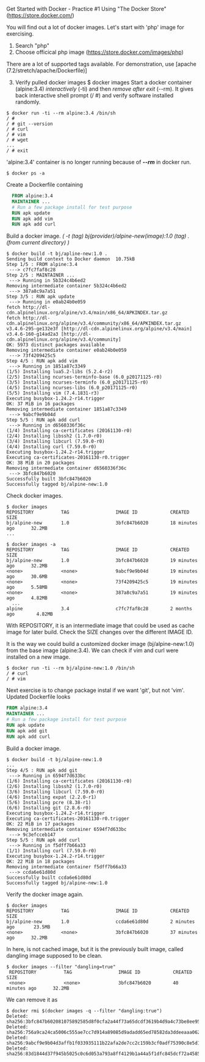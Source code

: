 Get Started with Docker - Practice #1
Using "The Docker Store" (https://store.docker.com/)

You will find out a lot of docker images. Let's start with 'php' image for exercising.
1. Search "php"
2. Choose officical php image (https://store.docker.com/images/php)

There are a lot of supported tags available. For demonstration, use [apache (7.2/stretch/apache/Dockerfile)]

3. Verify pulled docker images 
  $ docker images
  Start a docker container (alpine:3.4) *interactively* (-ti) and then *remove after exit* (--rm). It gives back interactive shell prompt (/ #) and verify software installed randomly.
  ```
  $ docker run -ti --rm alpine:3.4 /bin/sh
  / # 
  / # git --version
  / # curl
  / # vim
  / # wget
  ...
  / # exit
  ```
  
  'alpine:3.4' container is no longer running because of __*--rm*__ in docker run.
  ```
  $ docker ps -a
  ```
  Create a Dockerfile containing
  
```Dockerfile
  FROM alpine:3.4
  MAINTAINER ...
  # Run a few package install for test purpose
  RUN apk update
  RUN apk add vim
  RUN apk add curl
```

  Build a docker image.   *( -t (tag) bj(provider)/alpine-new(image):1.0 (tag) . (from current directory) )*
  ```
  $ docker build -t bj/apline-new:1.0 .
  Sending build context to Docker daemon  10.75kB
  Step 1/5 : FROM alpine:3.4
   ---> c7fc7faf8c28
  Step 2/5 : MAINTAINER ...
   ---> Running in 5b324c4b6ed2
  Removing intermediate container 5b324c4b6ed2
   ---> 387a8c9a7a51
  Step 3/5 : RUN apk update
   ---> Running in e0ab24b0e059
  fetch http://dl-cdn.alpinelinux.org/alpine/v3.4/main/x86_64/APKINDEX.tar.gz
  fetch http://dl-cdn.alpinelinux.org/alpine/v3.4/community/x86_64/APKINDEX.tar.gz
  v3.4.6-295-ge132e3f [http://dl-cdn.alpinelinux.org/alpine/v3.4/main]
  v3.4.6-160-g14ad2a3 [http://dl-cdn.alpinelinux.org/alpine/v3.4/community]
  OK: 5973 distinct packages available
  Removing intermediate container e0ab24b0e059
   ---> 73f4209425c5
  Step 4/5 : RUN apk add vim
   ---> Running in 1851a87c3349
  (1/5) Installing lua5.2-libs (5.2.4-r2)
  (2/5) Installing ncurses-terminfo-base (6.0_p20171125-r0)
  (3/5) Installing ncurses-terminfo (6.0_p20171125-r0)
  (4/5) Installing ncurses-libs (6.0_p20171125-r0)
  (5/5) Installing vim (7.4.1831-r3)
  Executing busybox-1.24.2-r14.trigger
  OK: 37 MiB in 16 packages
  Removing intermediate container 1851a87c3349
   ---> 9abcf9e9b04d
  Step 5/5 : RUN apk add curl
   ---> Running in d6560336f36c
  (1/4) Installing ca-certificates (20161130-r0)
  (2/4) Installing libssh2 (1.7.0-r0)
  (3/4) Installing libcurl (7.59.0-r0)
  (4/4) Installing curl (7.59.0-r0)
  Executing busybox-1.24.2-r14.trigger
  Executing ca-certificates-20161130-r0.trigger
  OK: 38 MiB in 20 packages
  Removing intermediate container d6560336f36c
   ---> 3bfc847b6020
  Successfully built 3bfc847b6020
  Successfully tagged bj/alpine-new:1.0
  ```
  Check docker images.
  ```
  $ docker images
  REPOSITORY          TAG                 IMAGE ID            CREATED             SIZE
  bj/alpine-new       1.0                 3bfc847b6020        18 minutes ago      32.2MB
  ...
  
  $ docker images -a
  REPOSITORY          TAG                 IMAGE ID            CREATED             SIZE
  bj/alpine-new       1.0                 3bfc847b6020        19 minutes ago      32.2MB
  <none>              <none>              9abcf9e9b04d        19 minutes ago      30.6MB
  <none>              <none>              73f4209425c5        19 minutes ago      5.58MB
  <none>              <none>              387a8c9a7a51        19 minutes ago      4.82MB
    ...
  alpine              3.4                 c7fc7faf8c28        2 months ago        4.82MB
  ```
  
  With <none> REPOSITORY, it is an intermediate image that could be used as cache image for later build. 
  Check the SIZE changes over the different IMAGE ID.

  It is the way we could build a customized docker image (bj/alpine-new:1.0) from the base image (alpine:3.4).
  We can check if vim and curl were installed on a new image.
  
  ```
  $ docker run -ti --rm bj/alpine-new:1.0 /bin/sh
  / # curl
  / # vim
  ```
  
  Next exercise is to change package instal if we want 'git', but not 'vim'. Updated Dockerfile looks
  
  ```Dockerfile Updated: replaced vim with git
  FROM alpine:3.4
  MAINTAINER ...
  # Run a few package install for test purpose
  RUN apk update
  RUN apk add git
  RUN apk add curl
```
  
  Build a docker image. 
  
  ```
  $ docker build -t bj/alpine-new:1.0 
  ...
  Step 4/5 : RUN apk add git
   ---> Running in 6594f7d633bc
  (1/6) Installing ca-certificates (20161130-r0)
  (2/6) Installing libssh2 (1.7.0-r0)
  (3/6) Installing libcurl (7.59.0-r0)
  (4/6) Installing expat (2.2.0-r1)
  (5/6) Installing pcre (8.38-r1)
  (6/6) Installing git (2.8.6-r0)
  Executing busybox-1.24.2-r14.trigger
  Executing ca-certificates-20161130-r0.trigger
  OK: 22 MiB in 17 packages
  Removing intermediate container 6594f7d633bc
   ---> 9c3efcceb147
  Step 5/5 : RUN apk add curl
   ---> Running in f5dff7b66a33
  (1/1) Installing curl (7.59.0-r0)
  Executing busybox-1.24.2-r14.trigger
  OK: 22 MiB in 18 packages
  Removing intermediate container f5dff7b66a33
   ---> ccda6e61d80d
  Successfully built ccda6e61d80d
  Successfully tagged bj/alpine-new:1.0
  ```
  
  Verify the docker image again.
  ```
  $ docker images
  REPOSITORY          TAG                 IMAGE ID            CREATED             SIZE
  bj/alpine-new       1.0                 ccda6e61d80d        2 minutes ago       23.5MB
  <none>              <none>              3bfc847b6020        37 minutes ago      32.2MB
  ```
  
  In here, <none> is not cached image, but it is the previously built image, called dangling image supposed to be clean.
  
 ```
 $ docker images --filter "dangling=true"
  REPOSITORY          TAG                 IMAGE ID            CREATED             SIZE
  <none>              <none>              3bfc847b6020        40 minutes ago      32.2MB
 ```
    
  We can remove it as
  ```
  $ docker rmi $(docker images -q --filter "dangling:true")
  Deleted: sha256:3bfc847b602081075892585d8f0cfa2a44f73a65dcdf3619b4d9a4c73be8ee95
  Deleted: sha256:756a9ca24ca5006c555ae7cc7d914a89085d9adadd65ed78582da3ddeeaaa062
  Deleted: sha256:9abcf9e9b04d3affb1f033935111b22afa2de7cc2c159b3cf0adf75390c8e5d1
  Deleted: sha256:83d1844d37f945b5025c0c6d053a793a8ff4129b1a44a5f1dfc845dcf72a4585
  ```
  
  
  
  
  
  
  
